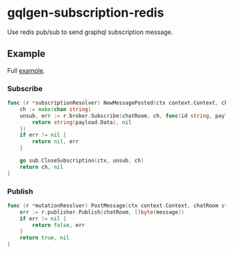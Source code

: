 # gqlgen-subscription-redis

Use redis pub/sub to send graphql subscription message.

## Example

Full [example](https://github.com/bastengao/gqlgen-subscription-redis/tree/master/example/graphql).


### Subscribe

```go
func (r *subscriptionResolver) NewMessagePosted(ctx context.Context, chatRoom string) (<-chan string, error) {
	ch := make(chan string)
	unsub, err := r.broker.Subscribe(chatRoom, ch, func(id string, payload sub.Payload) (interface{}, error) {
		return string(payload.Data), nil
	})
	if err != nil {
		return nil, err
	}

	go sub.CloseSubscription(ctx, unsub, ch)
	return ch, nil
}
```

### Publish

```go
func (r *mutationResolver) PostMessage(ctx context.Context, chatRoom string, message string) (bool, error) {
	err := r.publisher.Publish(chatRoom, []byte(message))
	if err != nil {
		return false, err
	}
	return true, nil
}
```
